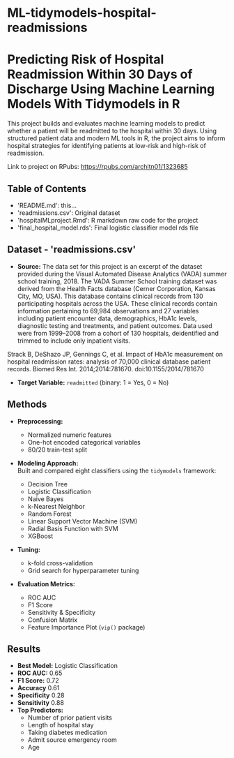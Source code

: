# ML-tidymodels-hospital-readmissions

# Predicting Risk of Hospital Readmission Within 30 Days of Discharge Using Machine Learning Models With Tidymodels in R

This project builds and evaluates machine learning models to predict whether a patient will be readmitted to the hospital within 30 days. Using structured patient data and modern ML tools in R, the project aims to inform hospital strategies for identifying patients at low-risk and high-risk of readmission. 

Link to project on RPubs: https://rpubs.com/architn01/1323685

## Table of Contents
  - 'README.md': this...
  - 'readmissions.csv': Original dataset
  - 'hospitalMLproject.Rmd': R markdown raw code for the project
  - 'final_hospital_model.rds': Final logistic classifier model rds file

## Dataset - 'readmissions.csv'

- **Source:** The data set for this project is an excerpt of the dataset provided during the Visual Automated Disease Analytics (VADA) summer school training, 2018. The VADA Summer School training dataset was derived from the Health Facts database (Cerner Corporation, Kansas City, MO, USA). This database contains clinical records from 130 participating hospitals across the USA. These clinical records contain information pertaining to 69,984 observations and 27 variables including patient encounter data, demographics, HbA1c levels, diagnostic testing and treatments, and patient outcomes. Data used were from 1999–2008 from a cohort of 130 hospitals, deidentified and trimmed to include only inpatient visits.

Strack B, DeShazo JP, Gennings C, et al. Impact of HbA1c measurement on hospital readmission rates: analysis of 70,000 clinical database patient records. Biomed Res Int. 2014;2014:781670. doi:10.1155/2014/781670

- **Target Variable:** `readmitted` (binary: 1 = Yes, 0 = No)

## Methods

- **Preprocessing:**
  - Normalized numeric features
  - One-hot encoded categorical variables
  - 80/20 train-test split

- **Modeling Approach:**  
  Built and compared eight classifiers using the `tidymodels` framework:
  - Decision Tree
  - Logistic Classification
  - Naive Bayes
  - k-Nearest Neighbor
  - Random Forest
  - Linear Support Vector Machine (SVM)
  - Radial Basis Function with SVM
  - XGBoost

- **Tuning:**
  - k-fold cross-validation
  - Grid search for hyperparameter tuning 

- **Evaluation Metrics:**
  - ROC AUC
  - F1 Score
  - Sensitivity & Specificity
  - Confusion Matrix
  - Feature Importance Plot (`vip()` package)

## Results

- **Best Model:** Logistic Classification
- **ROC AUC:** 0.65
- **F1 Score:** 0.72
- **Accuracy** 0.61
- **Specificity** 0.28
- **Sensitivity** 0.88
- **Top Predictors:**
  -  Number of prior patient visits
  -  Length of hospital stay
  -  Taking diabetes medication
  -  Admit source emergency room
  -  Age
